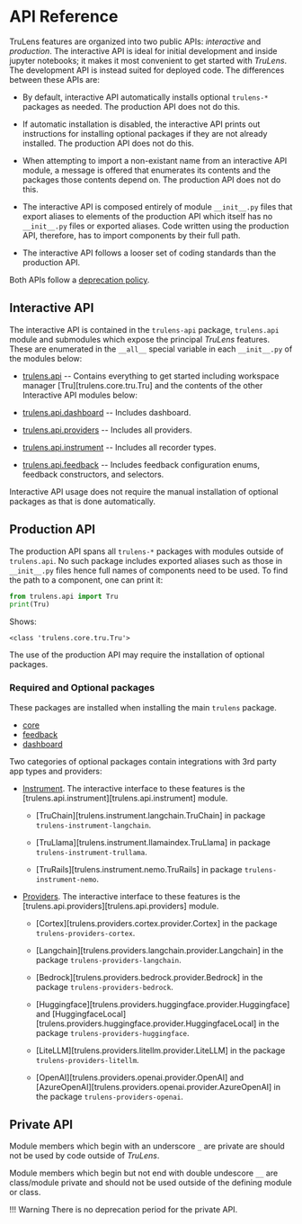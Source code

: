 # API Reference

TruLens features are organized into two public APIs: _interactive_ and
_production_. The interactive API is ideal for initial development and inside
jupyter notebooks; it makes it most convenient to get started with _TruLens_.
The development API is instead suited for deployed code. The differences between
these APIs are:

- By default, interactive API automatically installs optional `trulens-*`
  packages as needed. The production API does not do this.

- If automatic installation is disabled, the interactive API prints out
  instructions for installing optional packages if they are not already
  installed. The production API does not do this.

- When attempting to import a non-existant name from an interactive API module,
  a message is offered that enumerates its contents and the packages those
  contents depend on. The production API does not do this.

- The interactive API is composed entirely of module `__init__.py` files that
  export aliases to elements of the production API which itself has no
  `__init__.py` files or exported aliases. Code written using the production
  API, therefore, has to import components by their full path.

- The interactive API follows a looser set of coding standards than the
  production API.

Both APIs follow a [deprecation policy](trulens/contributing/policies.md).

## Interactive API

The interactive API is contained in the `trulens-api` package, `trulens.api`
module and submodules which expose the principal _TruLens_ features. These are
enumerated in the `__all__` special variable in each `__init__.py` of the
modules below:

- [trulens.api](trulens/api.md) -- Contains everything to get started including
  workspace manager [Tru][trulens.core.tru.Tru] and the contents of the other
  Interactive API modules below:

- [trulens.api.dashboard](trulens/api/dashboard.md) -- Includes dashboard.

- [trulens.api.providers](trulens/api/providers.md) -- Includes all providers.

- [trulens.api.instrument](trulens/api/instrument.md) -- Includes all recorder
  types.

- [trulens.api.feedback](trulens.api.feedback) -- Includes feedback
  configuration enums, feedback constructors, and selectors.

Interactive API usage does not require the manual installation of optional
packages as that is done automatically.

## Production API

The production API spans all `trulens-*` packages with modules outside of
`trulens.api`. No such package includes exported aliases such as those in
`__init__.py` files hence full names of components need to be used. To find the
path to a component, one can print it:

  ```python
  from trulens.api import Tru
  print(Tru)
  ```

Shows:

  ```
  <class 'trulens.core.tru.Tru'>
  ```

The use of the production API may require the installation of optional packages.

### Required and Optional packages

These packages are installed when installing the main `trulens` package.

- [core](trulens/core)
- [feedback](trulens/feedback)
- [dashboard](trulens/dashboard)

Two categories of optional packages contain integrations with 3rd party app
types and providers:

- [Instrument](instrument/index.md). The interactive interface to these features
  is the [trulens.api.instrument][trulens.api.instrument] module.

  - [TruChain][trulens.instrument.langchain.TruChain] in package
    `trulens-instrument-langchain`.

  - [TruLlama][trulens.instrument.llamaindex.TruLlama] in package
    `trulens-instrument-trullama`.

  - [TruRails][trulens.instrument.nemo.TruRails] in package
    `trulens-instrument-nemo`.

- [Providers](providers/index.md). The interactive interface to these features
  is the [trulens.api.providers][trulens.api.providers] module.

  - [Cortex][trulens.providers.cortex.provider.Cortex] in the package
    `trulens-providers-cortex`.

  - [Langchain][trulens.providers.langchain.provider.Langchain] in the package
    `trulens-providers-langchain`.

  - [Bedrock][trulens.providers.bedrock.provider.Bedrock] in the package
    `trulens-providers-bedrock`.

  - [Huggingface][trulens.providers.huggingface.provider.Huggingface] and
    [HuggingfaceLocal][trulens.providers.huggingface.provider.HuggingfaceLocal]
    in the package `trulens-providers-huggingface`.

  - [LiteLLM][trulens.providers.litellm.provider.LiteLLM] in the package
    `trulens-providers-litellm`.

  - [OpenAI][trulens.providers.openai.provider.OpenAI] and
    [AzureOpenAI][trulens.providers.openai.provider.AzureOpenAI] in the package
    `trulens-providers-openai`.

## Private API

Module members which begin with an underscore `_` are private are should not be
used by code outside of _TruLens_.

Module members which begin but not end with double undescore `__` are class/module private
and should not be used outside of the defining module or class.

!!! Warning
    There is no deprecation period for the private API.
